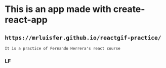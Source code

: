 # This is an app made with create-react-app

## `https://mrluisfer.github.io/reactgif-practice/`

`It is a practice of Fernando Herrera's react course`

### LF
